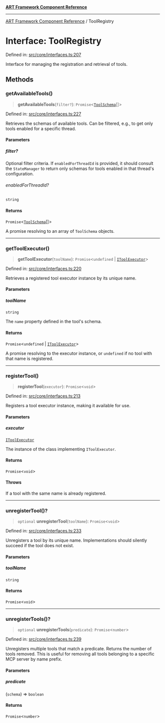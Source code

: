 [**ART Framework Component Reference**](../README.md)

***

[ART Framework Component Reference](../README.md) / ToolRegistry

# Interface: ToolRegistry

Defined in: [src/core/interfaces.ts:207](https://github.com/hashangit/ART/blob/fe46dfaaacd3f198d9540925c3184fcab0f9c813/src/core/interfaces.ts#L207)

Interface for managing the registration and retrieval of tools.

## Methods

### getAvailableTools()

> **getAvailableTools**(`filter?`): `Promise`\<[`ToolSchema`](ToolSchema.md)[]\>

Defined in: [src/core/interfaces.ts:227](https://github.com/hashangit/ART/blob/fe46dfaaacd3f198d9540925c3184fcab0f9c813/src/core/interfaces.ts#L227)

Retrieves the schemas of available tools. Can be filtered, e.g., to get only tools enabled for a specific thread.

#### Parameters

##### filter?

Optional filter criteria. If `enabledForThreadId` is provided, it should consult the `StateManager` to return only schemas for tools enabled in that thread's configuration.

###### enabledForThreadId?

`string`

#### Returns

`Promise`\<[`ToolSchema`](ToolSchema.md)[]\>

A promise resolving to an array of `ToolSchema` objects.

***

### getToolExecutor()

> **getToolExecutor**(`toolName`): `Promise`\<`undefined` \| [`IToolExecutor`](IToolExecutor.md)\>

Defined in: [src/core/interfaces.ts:220](https://github.com/hashangit/ART/blob/fe46dfaaacd3f198d9540925c3184fcab0f9c813/src/core/interfaces.ts#L220)

Retrieves a registered tool executor instance by its unique name.

#### Parameters

##### toolName

`string`

The `name` property defined in the tool's schema.

#### Returns

`Promise`\<`undefined` \| [`IToolExecutor`](IToolExecutor.md)\>

A promise resolving to the executor instance, or `undefined` if no tool with that name is registered.

***

### registerTool()

> **registerTool**(`executor`): `Promise`\<`void`\>

Defined in: [src/core/interfaces.ts:213](https://github.com/hashangit/ART/blob/fe46dfaaacd3f198d9540925c3184fcab0f9c813/src/core/interfaces.ts#L213)

Registers a tool executor instance, making it available for use.

#### Parameters

##### executor

[`IToolExecutor`](IToolExecutor.md)

The instance of the class implementing `IToolExecutor`.

#### Returns

`Promise`\<`void`\>

#### Throws

If a tool with the same name is already registered.

***

### unregisterTool()?

> `optional` **unregisterTool**(`toolName`): `Promise`\<`void`\>

Defined in: [src/core/interfaces.ts:233](https://github.com/hashangit/ART/blob/fe46dfaaacd3f198d9540925c3184fcab0f9c813/src/core/interfaces.ts#L233)

Unregisters a tool by its unique name.
Implementations should silently succeed if the tool does not exist.

#### Parameters

##### toolName

`string`

#### Returns

`Promise`\<`void`\>

***

### unregisterTools()?

> `optional` **unregisterTools**(`predicate`): `Promise`\<`number`\>

Defined in: [src/core/interfaces.ts:239](https://github.com/hashangit/ART/blob/fe46dfaaacd3f198d9540925c3184fcab0f9c813/src/core/interfaces.ts#L239)

Unregisters multiple tools that match a predicate. Returns the number of tools removed.
This is useful for removing all tools belonging to a specific MCP server by name prefix.

#### Parameters

##### predicate

(`schema`) => `boolean`

#### Returns

`Promise`\<`number`\>
